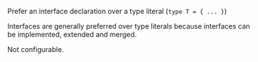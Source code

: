 Prefer an interface declaration over a type literal (`type T = { ... }`)

Interfaces are generally preferred over type literals because interfaces can be implemented, extended and merged.

Not configurable.